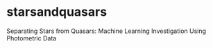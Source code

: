 # starsandquasars
Separating Stars from Quasars: Machine Learning Investigation Using Photometric Data
